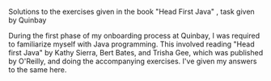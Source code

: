 Solutions to the exercises given in the book "Head First Java" , task given by Quinbay

During the first phase of my onboarding process at Quinbay, I was required to familiarize myself with Java programming. This involved reading "Head first Java" by Kathy Sierra, Bert Bates, and Trisha Gee, which was published by O'Reilly, and doing the accompanying exercises. I've given my answers to the same here.

